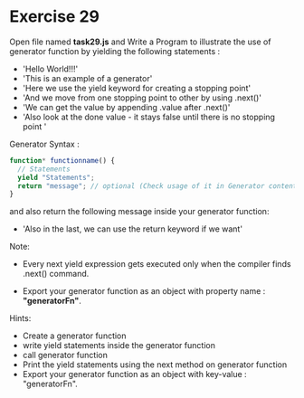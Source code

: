 # Exercise 29

Open file named **task29.js** and Write a Program to illustrate the use of generator function by yielding 
the following statements :

- 'Hello World!!!'
- 'This is an example of a generator'
- 'Here we use the yield keyword for creating a stopping point'
- 'And we move from one stopping point to other by using .next()'
- 'We can get the value by appending .value after .next()'
- 'Also look at the done value - it stays false until there is no stopping point '

Generator Syntax :

```js
function* functionname() {
  // Statements
  yield "Statements";
  return "message"; // optional (Check usage of it in Generator content)
}
```

and also return the following message inside your generator function:

- 'Also in the last, we can use the return keyword if we want'

Note:

- Every next yield expression gets executed only when the compiler finds .next() command.

- Export your generator function as an object with property name :
  **"generatorFn"**.

Hints:

- Create a generator function
- write yield statements inside the generator function
- call generator function
- Print the yield statements using the next method on generator function
- Export your generator function as an object with key-value : "generatorFn".
